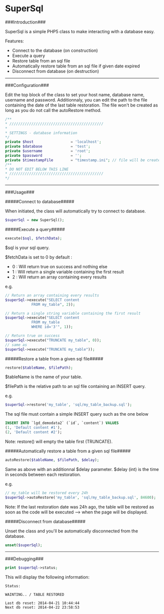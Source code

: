 SuperSql
==========

###Introduction###

SuperSql is a simple PHP5 class to make interacting with a database easy. 

Features:
- Connect to the database (on construction)
- Execute a query
- Restore table from an sql file
- Automatically restore table from an sql file if given date expired
- Disconnect from database (on destruction)
 
***

###Configuration###

Edit the top block of the class to set your host name, database name, username and password.
Additionnaly, you can edit the path to the file containing the date of the last table restoration. The file won't be created as long as you do not call the autoRestore method.

```php
/**
* ///////////////////////////////////////////
* 
* SETTINGS - database information
*/
private $host                 = 'localhost';
private $database             = 'test';
private $username             = 'root';
private $password             = '';
private $timestampFile        = "timestamp.ini"; // file will be created if it doesn't exist
/**
* DO NOT EDIT BELOW THIS LINE
* ///////////////////////////////////////////
*/
```

***

###Usage###


#####Connect to database#####

When initiated, the class will automatically try to connect to database.

```php
$superSql = new SuperSql();
```


#####Execute a query#####

```php
execute($sql, $fetchData);
```

$sql is your sql query.

$fetchData is set to 0 by default :
- 0 : Will return true on success and nothing else
- 1 : Will return a single variable containing the first result
- 2 : Will return an array containing every results

e.g.
```php
// Return an array containing every results
$superSql->execute("SELECT content 
            FROM my_table", 2));

// Return a single string variable containing the first result
$superSql->execute("SELECT content 
            FROM my_table
            WHERE id='3'", 1));

// Return true on success
$superSql->execute("TRUNCATE my_table", 0));
// same as
$superSql->execute("TRUNCATE my_table"));
```


#####Restore a table from a given sql file#####

```php
restore($tableName, $filePath);
```

$tableName is the name of your table.

$filePath is the relative path to an sql file containing an INSERT query.

e.g.
```php
$superSql->restore('my_table', 'sql/my_table_backup.sql');
```

The sql file must contain a simple INSERT query such as the one below

```sql
INSERT INTO `lgd_demodata2` (`id`, `content`) VALUES
(1, 'Default content #1'),
(2, 'Default content #2');
```

Note: restore() will empty the table first (TRUNCATE).


#####Automatically restore a table from a given sql file#####

```php
autoRestore($tableName, $filePath, $delay);
```

Same as above with an additionnal $delay parameter.
$delay (int) is the time in seconds between each restoration.

e.g.
```php
// my_table will be restored every 24h
$superSql->autoRestore('my_table', 'sql/my_table_backup.sql', 84600);
```

Note: If the last restoration date was 24h ago, the table will be restored as soon as the code will be executed --> when the page will be displayed.


#####Disconnect from database#####

Unset the class and you'll be automatically disconnected from the database.

```php
unset($superSql);
```

***

###Debugging###

```php
print $superSql->status;
```

This will display the following information:

```
Status:

WAINTING.. / TABLE RESTORED

Last db reset: 2014-04-21 10:44:44
Next db reset: 2014-04-22 23:58:53 
```